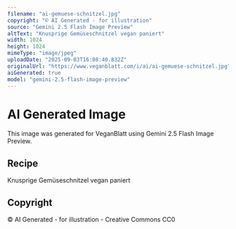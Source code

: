 ```yaml
---
filename: "ai-gemuese-schnitzel.jpg"
copyright: "© AI Generated - for illustration"
source: "Gemini 2.5 Flash Image Preview"
altText: "Knusprige Gemüseschnitzel vegan paniert"
width: 1024
height: 1024
mimeType: "image/jpeg"
uploadDate: "2025-09-03T16:08:40.832Z"
originalUrl: "https://www.veganblatt.com/i/ai/ai-gemuese-schnitzel.jpg"
aiGenerated: true
model: "gemini-2.5-flash-image-preview"
---
```


# AI Generated Image

This image was generated for VeganBlatt using Gemini 2.5 Flash Image Preview.

## Recipe
Knusprige Gemüseschnitzel vegan paniert

## Copyright
© AI Generated - for illustration - Creative Commons CC0

